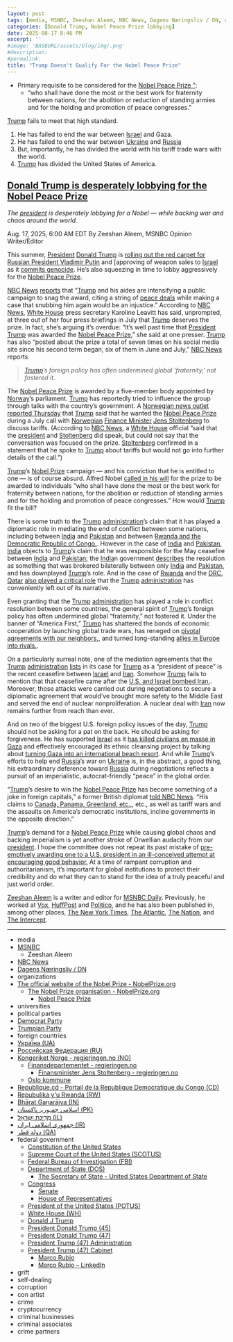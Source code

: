 ```yaml
---
layout: post
tags: [media, MSNBC, Zeeshan Aleem, NBC News, Dagens Næringsliv / DN, organizations, The official website of the Nobel Prize - NobelPrize.org, The Nobel Prize organisation - NobelPrize.org, Nobel Peace Prize, universities, political parties, Democrat Party, Trumpian Party, foreign countries, Україна (UA), Российская Федерация (RU), Kongeriket Norge - regjeringen.no (NO), Finansdepartementet - regjeringen.no, Finansminister Jens Stoltenberg - regjeringen.no, Oslo kommune, Republique.cd - Portail de la Republique Democratique du Congo (CD), Repubulika y’u Rwanda (RW), Bhārat Gaṇarājya (IN), اسلامی جمہوریہ پاكستان (PK), מְדִינַת יִשְׂרָאֵל (IL), جمهوری اسلامی ایران (IR), دولة قطر (QA), federal government, Constitution of the United States, Supreme Court of the United States (SCOTUS), Federal Bureau of Investigation (FBI), Department of State (DOS), The Secretary of State - United States Department of State, Congress, Senate, House of Representatives, President of the United States (POTUS), White House (WH), Donald J Trump, President Donald Trump (45), President Donald Trump (47), President Trump (47) Administration, President Trump (47) Cabinet, Marco Rubio, Marco Rubio – LinkedIn, grift, self-dealing, corruption, con artist, crime, cryptocurrency, criminal businesses, criminal associates, crime partners]
categories: [Donald Trump, Nobel Peace Prize lobbying]
date: 2025-08-17 8:46 PM
excerpt: ''
#image: 'BASEURL/assets/blog/img/.png'
#description:
#permalink:
title: "Trump Doesn't Qualify For the Nobel Peace Prize"
---
```


- Primary requisite to be considered for the [Nobel Peace Prize "](https://www.nobelpeaceprize.org/):
    - “who shall have done the most or the best work for fraternity between nations, for the abolition or reduction of standing armies and for the holding and promotion of peace congresses.”

[Trump](https://www.donaldjtrump.com/) fails to meet that high standard.

1. He has failed to end the war between [Israel](https://www.gov.il/) and Gaza.
2. He has failed to end the war between [Ukraine](https://www.gov.ua/) and [Russia](http://government.ru/)
3. But, importantly, he has divided the world with his tariff trade wars with the world.
4. [Trump](https://www.donaldjtrump.com/) has divided the United States of America. 

## [Donald Trump is desperately lobbying for the Nobel Peace Prize](https://www.msnbc.com/opinion/msnbc-opinion/trump-nobel-peace-prize-russia-ukraine-rcna225251)

*The [president](https://www.whitehouse.gov/) is desperately lobbying for a Nobel — while backing war and chaos around the world.*

Aug. 17, 2025, 6:00 AM EDT
By Zeeshan Aleem, MSNBC Opinion Writer/Editor

This summer, [President](https://www.whitehouse.gov/) [Donald Trump](https://www.donaldjtrump.com/) is [rolling out the red carpet for Russian President Vladimir Putin](https://www.msnbc.com/opinion/msnbc-opinion/trump-putin-summit-russia-ukraine-war-zelenskyy-rcna224593) and [approving of weapon sales to [
Israel](https://www.timesofisrael.com/us-agencies-approve-510-million-sale-of-bomb-guidance-kits-to-israel/) as it [commits genocide](https://www.msnbc.com/opinion/msnbc-opinion/israel-genocide-meaning-definition-gaza-democrats-rcna221477). He’s also squeezing in time to lobby aggressively for the [Nobel Peace Prize](https://www.nobelprize.org/prizes/peace/).

[NBC News](https://www.nbcnews.com/) [reports](https://www.nbcnews.com/politics/donald-trump/trump-ramps-campaign-nobel-peace-prize-ahead-putin-meeting-rcna224554) that “[Trump](https://www.donaldjtrump.com/) and his aides are intensifying a public campaign to snag the award, citing a string of [peace deals](https://www.whitehouse.gov/articles/2025/08/president-trump-brokers-another-historic-peace-deal/) while making a case that snubbing him again would be an injustice.” According to [NBC News](https://www.nbcnews.com/), [White House](https://www.whitehouse.gov/) press secretary Karoline Leavitt has said, unprompted, at three out of her four press briefings in July that [Trump](https://www.donaldjtrump.com/) deserves the prize. In fact, she’s arguing it’s overdue: “It’s well past time that [President](https://www.whitehouse.gov/) [Trump](https://www.donaldjtrump.com/) was awarded the [Nobel Peace Prize](https://www.nobelprize.org/prizes/peace/),” she said at one presser. [Trump](https://www.donaldjtrump.com/) has also “posted about the prize a total of seven times on his social media site since his second term began, six of them in June and July,” [NBC News](https://www.nbcnews.com/) reports.

> *[Trump](https://www.donaldjtrump.com/)’s foreign policy has often undermined global 'fraternity,' not fostered it.*

The [Nobel Peace Prize](https://www.nobelprize.org/prizes/peace/) is awarded by a five-member body appointed by [Norway](http://www.regjeringen.no/)’s parliament. [Trump](https://www.donaldjtrump.com/) has reportedly tried to influence the group through talks with the country’s government. A [Norwegian news outlet](https://www.dn.no/) [reported Thursday](https://www.reuters.com/world/asia-pacific/trump-asked-norwegian-minister-about-nobel-prize-newspaper-says-2025-08-14/) that [Trump](https://www.donaldjtrump.com/) said that he wanted the [Nobel Peace Prize](https://www.nobelprize.org/prizes/peace/) during a July call with [Norwegian](https://www.regjeringen.no/) [Finance Minister](https://www.regjeringen.no/no/dep/fin/id216/) [Jens Stoltenberg](https://www.regjeringen.no/no/dep/fin/org/finansminister-jens-stoltenberg/id3086196/) to discuss tariffs. (According to [NBC News](https://www.nbcnews.com/), a [White House](https://www.whitehouse.gov/) official “said that the [president](https://www.whitehouse.gov/) and [Stoltenberg](https://www.regjeringen.no/no/dep/fin/org/finansminister-jens-stoltenberg/id3086196/) did speak, but could not say that the conversation was focused on the prize. [Stoltenberg](https://www.regjeringen.no/no/dep/fin/org/finansminister-jens-stoltenberg/id3086196/) confirmed in a statement that he spoke to [Trump](https://www.donaldjtrump.com/) about tariffs but would not go into further details of the call.”)

[Trump](https://www.donaldjtrump.com/)’s [Nobel Prize](https://www.nobelprize.org/) campaign — and his conviction that he is entitled to one — is of course absurd. Alfred Nobel [called in his will](https://www.nobelpeaceprize.org/nobel-peace-prize/about-the-nobel-peace-prize/) for the prize to be awarded to individuals “who shall have done the most or the best work for fraternity between nations, for the abolition or reduction of standing armies and for the holding and promotion of peace congresses.” How would [Trump](https://www.donaldjtrump.com/) fit the bill?

There is some truth to the [Trump](https://www.donaldjtrump.com/) [administration](https://www.whitehouse.gov/administration/)’s claim that it has played a diplomatic role in mediating the end of conflict between some nations, including between [India](https://www.india.gov.in/) and [Pakistan](https://www.pakistan.gov.pk/) and between [Rwanda and the Democratic Republic of Congo.](https://www.usip.org/publications/2025/07/what-drc-rwanda-peace-deal-means-us-and-africas-mineral-rich-great-lakes). However in the case of [India](https://www.india.gov.in/) and [Pakistan](https://www.pakistan.gov.pk/), [India](https://www.india.gov.in/) objects to [Trump](https://www.donaldjtrump.com/)’s claim that he was responsible for the May ceasefire between [India](https://www.india.gov.in/) and [Pakistan](https://www.pakistan.gov.pk/); the [India](https://www.india.gov.in/)n government [describes](https://www.bbc.com/news/articles/c89ew9wde3lo) the resolution as something that was brokered bilaterally between only [India](https://www.india.gov.in/) and [Pakistan](https://www.pakistan.gov.pk/), and has downplayed [Trump](https://www.donaldjtrump.com/)’s role. And in the case of [Rwanda](https://www.gov.rw/) and the [DRC](https://republique.cd/), [Qatar](httpshukoomi.gov.qa/) [also played a critical role](https://www.justsecurity.org/118753/drc-rwanda-accord-military/) that the [Trump](https://www.donaldjtrump.com/) [administration](https://www.whitehouse.gov/administration/) has conveniently left out of its narrative.

Even granting that the [Trump](https://www.donaldjtrump.com/) [administration](https://www.whitehouse.gov/administration/) has played a role in conflict resolution between some countries, the general spirit of [Trump](https://www.donaldjtrump.com/)’s foreign policy has often undermined global “fraternity,” not fostered it. Under the banner of “America First,” [Trump](https://www.donaldjtrump.com/) has shattered the bonds of economic cooperation by launching global trade wars, has reneged on [pivotal agreements with our neighbors,](https://www.msnbc.com/ayman-mohyeldin/watch/trump-slaps-tariffs-on-canada-mexico-and-china-230875717796), and turned long-standing [allies in Europe into rivals.](https://foreignpolicy.com/2025/02/21/us-europe-trump-vance-speech-nato-russia/).

On a particularly surreal note, one of the mediation agreements that the [Trump](https://www.donaldjtrump.com/) [administration](https://www.whitehouse.gov/administration/) [lists](https://www.whitehouse.gov/articles/2025/08/president-trump-brokers-another-historic-peace-deal/) in its case for [Trump](https://www.donaldjtrump.com/) as a “president of peace” is the recent ceasefire between [Israel](https://www.gov.il/) and [Iran](https://irangov.ir/). Somehow [Trump](https://www.donaldjtrump.com/) fails to mention that that ceasefire came after the [U.S. and Israel bombed Iran.](https://www.msnbc.com/opinion/msnbc-opinion/israel-iran-war-regime-us-trump-rcna213332). Moreover, those attacks were carried out during negotiations to secure a diplomatic agreement that would’ve brought more safety to the Middle East and served the end of nuclear nonproliferation. A nuclear deal with [Iran](https://irangov.ir/) now remains further from reach than ever.

And on two of the biggest U.S. foreign policy issues of the day, [Trump](https://www.donaldjtrump.com/) should not be asking for a pat on the back. He should be asking for forgiveness. He has supported [Israel](https://www.gov.il/) as it [has killed civilians en masse in Gaza](https://www.msnbc.com/opinion/msnbc-opinion/israel-genocide-meaning-definition-gaza-democrats-rcna221477) and effectively encouraged its ethnic cleansing project by talking about [turning Gaza into an international beach resort](https://www.reuters.com/world/us/trumps-gaza-riviera-echoes-kushner-waterfront-property-dreams-2025-02-05/). And while [Trump](https://www.donaldjtrump.com/)’s efforts to help end [Russia](http://government.ru/)’s war on [Ukraine](https://www.gov.ua/) is, in the abstract, a good thing, his extraordinary deference toward [Russia](http://government.ru/) during negotiations reflects a pursuit of an imperialistic, autocrat-friendly “peace” in the global order.

“[Trump](https://www.donaldjtrump.com/)’s desire to win the [Nobel Peace Prize](https://www.nobelprize.org/prizes/peace/) has become something of a joke in foreign capitals,” a former British diplomat [told NBC News](https://www.nbcnews.com/politics/donald-trump/trump-ramps-campaign-nobel-peace-prize-ahead-putin-meeting-rcna224554). “His claims to [Canada, Panama, Greenland, etc.,](https://www.msnbc.com/opinion/msnbc-opinion/trump-gulf-mexico-america-greenland-panama-canal-rcna186632), etc., as well as tariff wars and the assaults on America’s democratic institutions, incline governments in the opposite direction.”

[Trump](https://www.donaldjtrump.com/)’s demand for a [Nobel Peace Prize](https://www.nobelprize.org/prizes/peace/) while causing global chaos and backing imperialism is yet another stroke of Orwellian audacity from our [president](https://www.whitehouse.gov/). I hope the committee does not repeat its past mistake of [pre-emptively awarding one to a U.S. president in an ill-conceived attempt at encouraging good behavior.](https://www.cato.org/commentary/revoke-obamas-nobel-peace-prize) At a time of rampant corruption and authoritarianism, it’s important for global institutions to protect their credibility and do what they can to stand for the idea of a truly peaceful and just world order.

[Zeeshan Aleem](https://www.msnbc.com/author/zeeshan-aleem-ncpn1235332) is a writer and editor for [MSNBC Daily](https://www.msnbc.com/). Previously, he worked at [Vox](https://www.vox.com/), [HuffPost](https://www.huffpost.com/) and [Politico](https://www.politico.com/), and he has also been published in, among other places, [The New York Times](https://www.nytimes.com/), [The Atlantic](https://www.theatlantic.com/), [The Nation](https://www.thenation.com/), and [The Intercept](https://theintercept.com/).

----
- media
- [MSNBC](https://www.msnbc.com/)
    - Zeeshan Aleem
- [NBC News](https://www.nbcnews.com/)
- [Dagens Næringsliv / DN](https://www.dn.no/)
- organizations 
- [The official website of the Nobel Prize - NobelPrize.org](https://www.nobelprize.org/)
    - [The Nobel Prize organisation - NobelPrize.org](https://www.nobelprize.org/the-nobel-prize-organisation/)
        - [Nobel Peace Prize](https://www.nobelprize.org/prizes/peace/)
- universities 
- political parties 
- [Democrat Party](https://www.democrats.org/)
- [Trumpian Party](https://www.gop.com/)
- foreign countries 
- [Україна (UA)](https://www.gov.ua/)
- [Российская Федерация (RU)](http://government.ru/)
- [Kongeriket Norge - regjeringen.no (NO)](https://www.regjeringen.no/en/id4/)
    - [Finansdepartementet - regjeringen.no](https://www.regjeringen.no/no/dep/fin/id216/)
        - [Finansminister Jens Stoltenberg - regjeringen.no](https://www.regjeringen.no/no/dep/fin/org/finansminister-jens-stoltenberg/id3086196/)
    - [Oslo kommune](https://www.oslo.kommune.no/)
- [Republique.cd - Portail de la Republique Democratique du Congo (CD)](https://republique.cd/)
- [Repubulika y'u Rwanda (RW)](https://www.gov.rw/)
- [Bhārat Gaṇarājya (IN)](https://www.india.gov.in/)
- [اسلامی جمہوریہ پاكستان (PK)](https://www.pakistan.gov.pk/)
- [מְדִינַת יִשְׂרָאֵל (IL)](https://www.gov.il/)
- [جمهوری اسلامی ایران (IR)](https://irangov.ir/)
- [دولة قطر (QA)](httpshukoomi.gov.qa/)
- federal government 
    - [Constitution of the United States](https://constitution.congress.gov/)
    - [Supreme Court of the United States (SCOTUS)](https://www.supremecourt.gov/)
    - [Federal Bureau of Investigation (FBI)](https://www.fbi.gov/)
    - [Department of State (DOS)](https://www.state.gov/)
        - [The Secretary of State - United States Department of State](https://www.state.gov/secretary)
    - [Congress](https://www.congress.gov/)
        - [Senate](https://www.senate.gov/)
        - [House of Representatives](https://www.house.gov/)
    - [President of the United States (POTUS)](https://www.whitehouse.gov/)
    - [White House (WH)](https://www.whitehouse.gov/)
    - [Donald J Trump](https://www.donaldjtrump.com/)
    - [President Donald Trump (45)](https://trumpwhitehouse.archives.gov/)
    - [President Donald Trump (47)](https://www.whitehouse.gov/administration/donald-j-trump/)
    - [President Trump (47) Administration](https://www.whitehouse.gov/administration/)
    - [President Trump (47) Cabinet](https://www.whitehouse.gov/administration/the-cabinet/)
        - [Marco Rubio](https://www.state.gov/biographies/marco-rubio/)
        - [Marco Rubio – LinkedIn](https://www.linkedin.com/in/marcorubio16/)
- grift
- self-dealing
- corruption
- con artist 
- crime
- cryptocurrency 
- criminal businesses
- criminal associates
- crime partners
